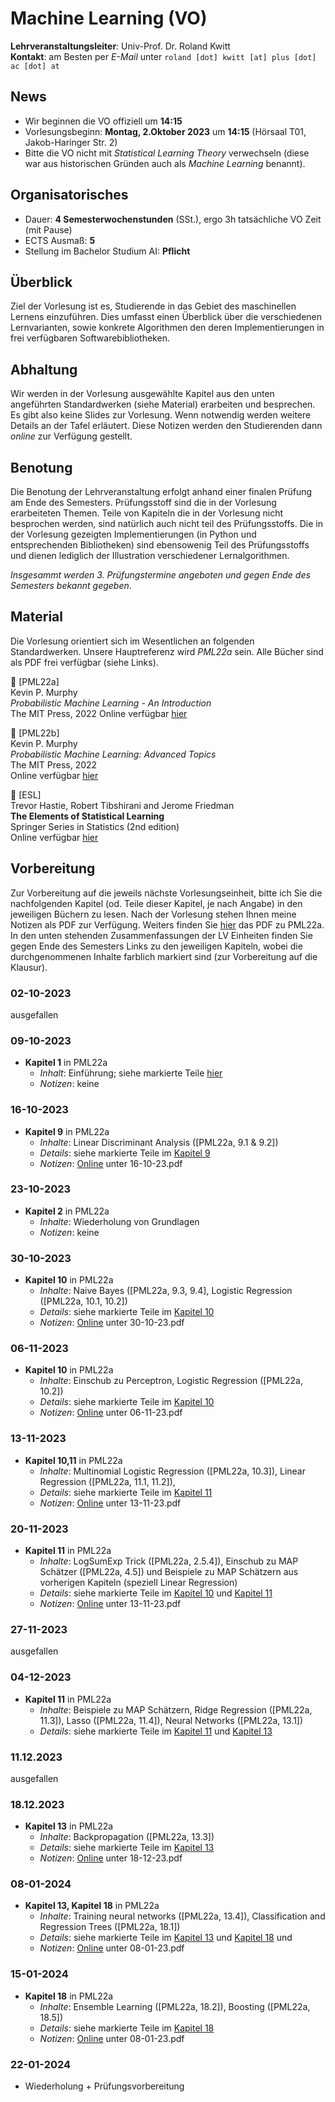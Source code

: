 # Machine Learning (VO)

**Lehrveranstaltungsleiter**: Univ-Prof. Dr. Roland Kwitt    
**Kontakt**: am Besten per *E-Mail* unter `roland [dot] kwitt [at] plus [dot] ac [dot] at`


## News

- Wir beginnen die VO offiziell um **14:15**
- Vorlesungsbeginn: **Montag, 2.Oktober 2023** um **14:15** (Hörsaal T01, Jakob-Haringer Str. 2)
- Bitte die VO nicht mit *Statistical Learning Theory* verwechseln (diese war aus historischen Gründen auch als *Machine Learning* benannt).

## Organisatorisches

- Dauer: **4 Semesterwochenstunden** (SSt.), ergo 3h tatsächliche VO Zeit (mit Pause)
- ECTS Ausmaß: **5**
- Stellung im Bachelor Studium AI: **Pflicht**

## Überblick

Ziel der Vorlesung ist es, Studierende in das Gebiet des maschinellen Lernens einzuführen. Dies umfasst einen Überblick über die verschiedenen Lernvarianten, sowie konkrete Algorithmen den deren Implementierungen in frei verfügbaren Softwarebibliotheken.

## Abhaltung

Wir werden in der Vorlesung ausgewählte Kapitel aus den unten angeführten 
Standardwerken (siehe Material) erarbeiten und besprechen. Es gibt also keine Slides zur Vorlesung. Wenn notwendig werden weitere Details an der Tafel erläutert. Diese Notizen werden den Studierenden dann *online* zur Verfügung gestellt. 

## Benotung

Die Benotung der Lehrveranstaltung erfolgt anhand einer finalen Prüfung am Ende des Semesters. Prüfungsstoff sind die in der Vorlesung erarbeiteten 
Themen. Teile von Kapiteln die in der Vorlesung nicht besprochen werden, sind natürlich auch nicht teil des Prüfungsstoffs. Die in der Vorlesung gezeigten Implementierungen (in Python und entsprechenden Bibliotheken) sind ebensowenig Teil des Prüfungsstoffs und dienen lediglich der Illustration verschiedener Lernalgorithmen.  

*Insgesammt werden 3. Prüfungstermine angeboten und gegen Ende des Semesters bekannt gegeben*.

## Material

Die Vorlesung orientiert sich im Wesentlichen an folgenden Standardwerken. Unsere Hauptreferenz wird *PML22a* sein. Alle Bücher sind als PDF frei verfügbar (siehe Links).

&#128216; [PML22a]    
Kevin P. Murphy     
*Probabilistic Machine Learning - An Introduction*     
The MIT Press, 2022 
Online verfügbar [hier](https://probml.github.io/pml-book/book1.html)

&#128216; [PML22b]    
Kevin P. Murphy     
*Probabilistic Machine Learning: Advanced Topics*     
The MIT Press, 2022        
Online verfügbar [hier](https://probml.github.io/pml-book/book2.html)

&#128216; [ESL]    
Trevor Hastie, Robert Tibshirani and Jerome Friedman     
**The Elements of Statistical Learning**    
Springer Series in Statistics (2nd edition)    
Online verfügbar [hier](https://hastie.su.domains/Papers/ESLII.pdf)

## Vorbereitung

Zur Vorbereitung auf die jeweils nächste Vorlesungseinheit, bitte ich Sie 
die nachfolgenden Kapitel (od. Teile dieser Kapitel, je nach Angabe) in den jeweiligen Büchern zu lesen. Nach der Vorlesung stehen Ihnen meine Notizen als PDF zur Verfügung. 
Weiters finden Sie [hier](https://drive.google.com/file/d/1Xj_4w2fgzvKFLAFQ7IkdoJQwkhe7Ocyz/view?usp=drive_link) das PDF zu PML22a. In den unten stehenden Zusammenfassungen der LV Einheiten finden Sie gegen Ende des Semesters Links zu den jeweiligen Kapiteln, wobei die durchgenommenen Inhalte farblich markiert sind (zur Vorbereitung auf die Klausur).

### 02-10-2023

ausgefallen

### 09-10-2023
- **Kapitel 1** in PML22a     
    - *Inhalt*: Einführung; siehe markierte Teile [hier]([https://drive.google.com/file/d/19Iw8Md_X-_hnWZZLhDCk4hYfI4OFuzTI/view?usp=drive_link](https://drive.google.com/file/d/19Iw8Md_X-_hnWZZLhDCk4hYfI4OFuzTI/view?usp=sharing))
    - *Notizen*: keine

### 16-10-2023
- **Kapitel 9** in PML22a     
    - *Inhalte*: Linear Discriminant Analysis ([PML22a, 9.1 & 9.2])     
    - *Details*: siehe markierte Teile im [Kapitel 9](https://drive.google.com/file/d/1GsdW3L49ku04t1vZ3t9JGQiMQGsgBdtX/view?usp=sharing)
    - *Notizen*: [Online](https://drive.google.com/drive/folders/15svjMaN2Jx8Qer4yTKVOA6PZWTDiAmUQ?usp=sharing) unter 16-10-23.pdf

### 23-10-2023
- **Kapitel 2** in PML22a     
    - *Inhalte*: Wiederholung von Grundlagen
    - *Notizen*: keine

### 30-10-2023
- **Kapitel 10** in PML22a     
    - *Inhalte*: Naive Bayes ([PML22a, 9.3, 9.4], Logistic Regression ([PML22a, 10.1, 10.2])
    - *Details*: siehe markierte Teile im [Kapitel 10](https://drive.google.com/file/d/1A2xlwgSogJ-NpTD0SkeZr9M8bvAPvkbz/view?usp=sharing) 
    - *Notizen*: [Online](https://drive.google.com/drive/folders/15svjMaN2Jx8Qer4yTKVOA6PZWTDiAmUQ?usp=sharing) unter 30-10-23.pdf

### 06-11-2023
- **Kapitel 10** in PML22a     
    - *Inhalte*: Einschub zu Perceptron, Logistic Regression ([PML22a, 10.2]) 
    - *Details*: siehe markierte Teile im [Kapitel 10](https://drive.google.com/file/d/1A2xlwgSogJ-NpTD0SkeZr9M8bvAPvkbz/view?usp=sharing) 
    - *Notizen*: [Online](https://drive.google.com/drive/folders/15svjMaN2Jx8Qer4yTKVOA6PZWTDiAmUQ?usp=sharing) unter 06-11-23.pdf

### 13-11-2023
- **Kapitel 10,11** in PML22a     
    - *Inhalte*: Multinomial Logistic Regression ([PML22a, 10.3]), Linear Regression ([PML22a, 11.1, 11.2]),
    - *Details*: siehe markierte Teile im [Kapitel 11](https://drive.google.com/file/d/1wtq8w6gXn5OBu5o4Kyz5PWNbtqLicCee/view?usp=sharing)
    - *Notizen*: [Online](https://drive.google.com/drive/folders/15svjMaN2Jx8Qer4yTKVOA6PZWTDiAmUQ?usp=sharing) unter 13-11-23.pdf

### 20-11-2023	
- **Kapitel 11** in	PML22a
    - *Inhalte*:  LogSumExp Trick ([PML22a, 2.5.4]), Einschub zu MAP Schätzer ([PML22a, 4.5]) und Beispiele zu MAP Schätzern aus vorherigen Kapiteln (speziell Linear Regression)
    - *Details*: siehe markierte Teile im [Kapitel 10](https://drive.google.com/file/d/1A2xlwgSogJ-NpTD0SkeZr9M8bvAPvkbz/view?usp=sharing) und [Kapitel 11](https://drive.google.com/file/d/1wtq8w6gXn5OBu5o4Kyz5PWNbtqLicCee/view?usp=sharing)
    - *Notizen*: [Online](https://drive.google.com/drive/folders/15svjMaN2Jx8Qer4yTKVOA6PZWTDiAmUQ?usp=sharing) unter 13-11-23.pdf 

### 27-11-2023	

ausgefallen

### 04-12-2023
- **Kapitel 11** in	PML22a
    - *Inhalte*:  Beispiele zu MAP Schätzern, Ridge Regression ([PML22a, 11.3]), Lasso ([PML22a, 11.4]), Neural Networks ([PML22a, 13.1])
    - *Details*: siehe markierte Teile im [Kapitel 11](https://drive.google.com/file/d/1wtq8w6gXn5OBu5o4Kyz5PWNbtqLicCee/view?usp=sharing) und [Kapitel 13](https://drive.google.com/file/d/1K3bqR5HDW9sonuXzV2N9e3S008j_afmK/view?usp=sharing)

### 11.12.2023
ausgefallen

### 18.12.2023

- **Kapitel 13** in	PML22a
    - *Inhalte*: Backpropagation ([PML22a, 13.3])
    - *Details*: siehe markierte Teile im [Kapitel 13](https://drive.google.com/file/d/1K3bqR5HDW9sonuXzV2N9e3S008j_afmK/view?usp=sharing) 
    - *Notizen*: [Online](https://drive.google.com/drive/folders/15svjMaN2Jx8Qer4yTKVOA6PZWTDiAmUQ?usp=sharing) unter 18-12-23.pdf 

### 08-01-2024

- **Kapitel 13, Kapitel 18** in	PML22a
    - *Inhalte*:  Training neural networks ([PML22a, 13.4]), Classification and Regression Trees ([PML22a, 18.1])
    - *Details*: siehe markierte Teile im [Kapitel 13](https://drive.google.com/file/d/1K3bqR5HDW9sonuXzV2N9e3S008j_afmK/view?usp=sharing) und [Kapitel 18](https://drive.google.com/file/d/1jUxGFkpjMoTVtlY6GT9o10kKYEcCUJWa/view?usp=sharing) und  
    - *Notizen*: [Online](https://drive.google.com/drive/folders/15svjMaN2Jx8Qer4yTKVOA6PZWTDiAmUQ?usp=sharing) unter 08-01-23.pdf 

### 15-01-2024

- **Kapitel 18** in	PML22a
    - *Inhalte*: Ensemble Learning ([PML22a, 18.2]), Boosting ([PML22a, 18.5]) 
    - *Details*: siehe markierte Teile im [Kapitel 18](https://drive.google.com/file/d/1jUxGFkpjMoTVtlY6GT9o10kKYEcCUJWa/view?usp=sharing) 
    - *Notizen*: [Online](https://drive.google.com/drive/folders/15svjMaN2Jx8Qer4yTKVOA6PZWTDiAmUQ?usp=sharing) unter 08-01-23.pdf 


### 22-01-2024

- Wiederholung + Prüfungsvorbereitung
